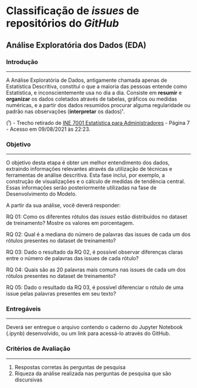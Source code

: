 # Classificação de _issues_ de repositórios do _GitHub_

## Análise Exploratória dos Dados (EDA)

### Introdução
<hr>

A Análise Exploratória de Dados, antigamente chamada apenas de Estatística Descritiva, constitui o que a maioria das pessoas entende como Estatística, e inconscientemente usa no dia a dia. Consiste em **resumir** e **organizar** os dados coletados através de tabelas, gráficos ou medidas numéricas, e a partir dos dados resumidos procurar alguma regularidade ou padrão nas observações (**interpretar** os dados)¹.

(¹) - Trecho retirado de [INE 7001 Estatística para Administradores](https://www.inf.ufsc.br/~marcelo.menezes.reis/Caps1_e_2.pdf) - Página 7 - Acesso em 09/08/2021 às 22:23.

### Objetivo
<hr>

O objetivo desta etapa é obter um melhor entendimento dos dados, extraindo informações relevantes através da
utilização de técnicas e ferramentas de análise descritiva. Esta fase inclui, por exemplo, a construção de visualizações
e o cálculo de medidas de tendência central. Essas informações serão posteriormente utilizadas na fase de Desenvolvimento do Modelo. 

A partir da sua análise, você deverá responder:

RQ 01: Como os diferentes rótulos das _issues_ estão distribuídos no dataset de treinamento? Mostre os valores em porcentagem.

RQ 02: Qual é a mediana do número de palavras das issues de cada um dos rótulos presentes no dataset de treinamento?

RQ 03: Dado o resultado da RQ 02, é possível observar diferenças claras entre o número de palavras das issues de cada rótulo?

RQ 04: Quais são as 20 palavras mais comuns nas issues de cada um dos rótulos presentes no dataset de treinamento?

RQ 05: Dado o resultado da RQ 03, é possível diferenciar o rótulo de uma issue pelas palavras presentes em seu texto?

### Entregáveis
<hr>

Deverá ser entregue o arquivo contendo o caderno do Jupyter Notebook (.ipynb) desenvolvido, ou um link para acessá-lo
através do GitHub.

### Critérios de Avaliação
<hr>

1. Respostas corretas às perguntas de pesquisa
2. Riqueza da análise realizada nas perguntas de pesquisa que são discursivas
